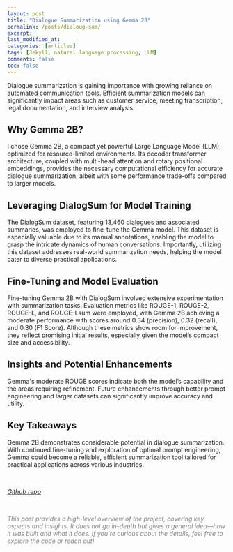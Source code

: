 ```yaml
---
layout: post
title: "Dialogue Summarization using Gemma 2B"
permalink: /posts/dialoug-sum/
excerpt: 
last_modified_at: 
categories: [articles]
tags: [Jekyll, natural language processing, LLM]
comments: false
toc: false
---
```


Dialogue summarization is gaining importance with growing reliance on automated communication tools. Efficient summarization models can significantly impact areas such as customer service, meeting transcription, legal documentation, and interview analysis.

## Why Gemma 2B?

I chose Gemma 2B, a compact yet powerful Large Language Model (LLM), optimized for resource-limited environments. Its decoder transformer architecture, coupled with multi-head attention and rotary positional embeddings, provides the necessary computational efficiency for accurate dialogue summarization, albeit with some performance trade-offs compared to larger models.

## Leveraging DialogSum for Model Training

The DialogSum dataset, featuring 13,460 dialogues and associated summaries, was employed to fine-tune the Gemma model. This dataset is especially valuable due to its manual annotations, enabling the model to grasp the intricate dynamics of human conversations. Importantly, utilizing this dataset addresses real-world summarization needs, helping the model cater to diverse practical applications.

## Fine-Tuning and Model Evaluation

Fine-tuning Gemma 2B with DialogSum involved extensive experimentation with summarization tasks. Evaluation metrics like ROUGE-1, ROUGE-2, ROUGE-L, and ROUGE-Lsum were employed, with Gemma 2B achieving a moderate performance with scores around 0.34 (precision), 0.32 (recall), and 0.30 (F1 Score). Although these metrics show room for improvement, they reflect promising initial results, especially given the model’s compact size and accessibility.

## Insights and Potential Enhancements

Gemma's moderate ROUGE scores indicate both the model’s capability and the areas requiring refinement. Future enhancements through better prompt engineering and larger datasets can significantly improve accuracy and utility. 

## Key Takeaways

Gemma 2B demonstrates considerable potential in dialogue summarization. With continued fine-tuning and exploration of optimal prompt engineering, Gemma could become a reliable, efficient summarization tool tailored for practical applications across various industries.

<br>

*[Github repo](https://github.com/ShafayetRajit/Dialogue-Summarization-using-Gemma-2B)* 


<br>

<span style="color:gray"><em>This post provides a high-level overview of the project, covering key aspects and insights. It does not go in-depth but gives a general idea&mdash;how it was built and what it does. If you're curious about the details, feel free to explore the code or reach out!</em></span>